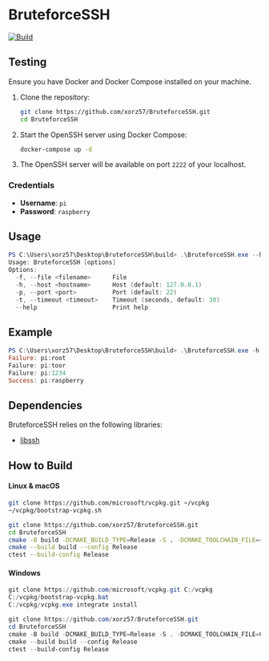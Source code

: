 # BruteforceSSH

[![Build](https://github.com/xorz57/BruteforceSSH/actions/workflows/Build.yml/badge.svg)](https://github.com/xorz57/BruteforceSSH/actions/workflows/Build.yml)

## Testing

Ensure you have Docker and Docker Compose installed on your machine.

1. Clone the repository:

    ```sh
    git clone https://github.com/xorz57/BruteforceSSH.git
    cd BruteforceSSH
    ```

2. Start the OpenSSH server using Docker Compose:

    ```sh
    docker-compose up -d
    ```

3. The OpenSSH server will be available on port `2222` of your localhost.

### Credentials

- **Username**: `pi`
- **Password**: `raspberry`

## Usage

```ps1
PS C:\Users\xorz57\Desktop\BruteforceSSH\build> .\BruteforceSSH.exe --help
Usage: BruteforceSSH [options]
Options:
  -f, --file <filename>      File
  -h, --host <hostname>      Host (default: 127.0.0.1)
  -p, --port <port>          Port (default: 22)
  -t, --timeout <timeout>    Timeout (seconds, default: 30)
  --help                     Print help
```

## Example

```ps1
PS C:\Users\xorz57\Desktop\BruteforceSSH\build> .\BruteforceSSH.exe -h localhost -f .\assets\accounts.txt -p 2222
Failure: pi:root
Failure: pi:toor
Failure: pi:1234
Success: pi:raspberry
```

## Dependencies

BruteforceSSH relies on the following libraries:

- [libssh](https://github.com/canonical/libssh)

## How to Build

#### Linux & macOS

```bash
git clone https://github.com/microsoft/vcpkg.git ~/vcpkg
~/vcpkg/bootstrap-vcpkg.sh

git clone https://github.com/xorz57/BruteforceSSH.git
cd BruteforceSSH
cmake -B build -DCMAKE_BUILD_TYPE=Release -S . -DCMAKE_TOOLCHAIN_FILE=~/vcpkg/scripts/buildsystems/vcpkg.cmake
cmake --build build --config Release
ctest --build-config Release
```

#### Windows

```powershell
git clone https://github.com/microsoft/vcpkg.git C:/vcpkg
C:/vcpkg/bootstrap-vcpkg.bat
C:/vcpkg/vcpkg.exe integrate install

git clone https://github.com/xorz57/BruteforceSSH.git
cd BruteforceSSH
cmake -B build -DCMAKE_BUILD_TYPE=Release -S . -DCMAKE_TOOLCHAIN_FILE=C:/vcpkg/scripts/buildsystems/vcpkg.cmake
cmake --build build --config Release
ctest --build-config Release
```

